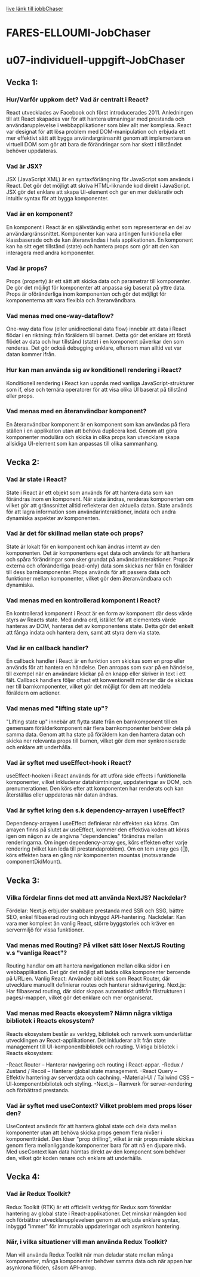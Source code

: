 [live länk till jobbChaser](https://fares-elloumi-job-chaser.vercel.app)
# FARES-ELLOUMI-JobChaser
# u07-individuell-uppgift-JobChaser
## Vecka 1:

### Hur/Varför uppkom det? Vad är centralt i React?
React utvecklades av Facebook och först introducerades 2011. Anledningen till att React skapades var för att hantera utmaningar med prestanda och användarupplevelse i webbapplikationer som blev allt mer komplexa. React var designat för att lösa problem med DOM-manipulation och erbjuda ett mer effektivt sätt att bygga användargränssnitt genom att implementera en virtuell DOM som gör att bara de förändringar som har skett i tillståndet behöver uppdateras.

### Vad är JSX?
JSX (JavaScript XML) är en syntaxförlängning för JavaScript som används i React. Det gör det möjligt att skriva HTML-liknande kod direkt i JavaScript. JSX gör det enklare att skapa UI-element och ger en mer deklarativ och intuitiv syntax för att bygga komponenter.

### Vad är en komponent?
En komponent i React är en självständig enhet som representerar en del av användargränssnittet. Komponenter kan vara antingen funktionella eller klassbaserade och de kan återanvändas i hela applikationen. En komponent kan ha sitt eget tillstånd (state) och hantera props som gör att den kan interagera med andra komponenter.

### Vad är props?
Props (property) är ett sätt att skicka data och parametrar till komponenter. De gör det möjligt för komponenter att anpassa sig baserat på yttre data. Props är oföränderliga inom komponenten och gör det möjligt för komponenterna att vara flexibla och återanvändbara.

### Vad menas med one-way-dataflow?
One-way data flow (eller unidirectional data flow) innebär att data i React flödar i en riktning: från föräldern till barnet. Detta gör det enklare att förstå flödet av data och hur tillstånd (state) i en komponent påverkar den som renderas. Det gör också debugging enklare, eftersom man alltid vet var datan kommer ifrån.

### Hur kan man använda sig av konditionell rendering i React?
Konditionell rendering i React kan uppnås med vanliga JavaScript-strukturer som if, else och ternära operatorer för att visa olika UI baserat på tillstånd eller props.

### Vad menas med en återanvändbar komponent?
En återanvändbar komponent är en komponent som kan användas på flera ställen i en applikation utan att behöva duplicera kod. Genom att göra komponenter modulära och skicka in olika props kan utvecklare skapa allsidiga UI-element som kan anpassas till olika sammanhang. 


## Vecka 2:

### Vad är state i React?
State i React är ett objekt som används för att hantera data som kan förändras inom en komponent. När state ändras, renderas komponenten om vilket gör att gränssnittet alltid reflekterar den aktuella datan. State används för att lagra information som användarinteraktioner, indata och andra dynamiska aspekter av komponenten.

### Vad är det för skillnad mellan state och props?
State är lokalt för en komponent och kan ändras internt av den komponenten. Det är komponentens eget data och används för att hantera och spåra förändringar som sker grundat på användarinteraktioner.
Props är externa och oföränderliga (read-only) data som skickas ner från en förälder till dess barnkomponenter. Props används för att passera data och funktioner mellan komponenter, vilket gör dem återanvändbara och dynamiska.
### Vad menas med en kontrollerad komponent i React?
En kontrollerad komponent i React är en form av komponent där dess värde styrs av Reacts state. Med andra ord, istället för att elementets värde hanteras av DOM, hanteras det av komponentens state. Detta gör det enkelt att fånga indata och hantera dem, samt att styra dem via state.

### Vad är en callback handler?
En callback handler i React är en funktion som skickas som en prop eller används för att hantera en händelse. Den anropas som svar på en händelse, till exempel när en användare klickar på en knapp eller skriver in text i ett fält. Callback handlers följer oftast ett konventionellt mönster där de skickas ner till barnkomponenter, vilket gör det möjligt för dem att meddela föräldern om actioner.

### Vad menas med "lifting state up"?
"Lifting state up" innebär att flytta state från en barnkomponent till en gemensam förälderkomponent när flera barnkomponenter behöver dela på samma data. Genom att ha state på föräldern kan den hantera datan och skicka ner relevanta props till barnen, vilket gör dem mer synkroniserade och enklare att underhålla.

### Vad är syftet med useEffect-hook i React?
useEffect-hooken i React används för att utföra side effects i funktionella komponenter, vilket inkluderar datahämtningar, uppdateringar av DOM, och prenumerationer. Den körs efter att komponenten har renderats och kan återställas eller uppdateras när datan ändras.

### Vad är syftet kring den s.k dependency-arrayen i useEffect?
Dependency-arrayen i useEffect definierar när effekten ska köras. Om arrayen finns på slutet av useEffect, kommer den effektiva koden att köras igen om någon av de angivna "dependencies" förändras mellan renderingarna. Om ingen dependency-array ges, körs effekten efter varje rendering (vilket kan leda till prestandaproblem). Om en tom array ges ([]), körs effekten bara en gång när komponenten mountas (motsvarande componentDidMount).

## Vecka 3:

### Vilka fördelar finns det med att använda NextJS? Nackdelar?
Fördelar: Next.js erbjuder snabbare prestanda med SSR och SSG, bättre SEO, enkel filbaserad routing och inbyggd API-hantering.
Nackdelar: Kan vara mer komplext än vanlig React, större byggstorlek och kräver en servermiljö för vissa funktioner.

### Vad menas med Routing? På vilket sätt löser NextJS Routing v.s "vanliga React"?
Routing handlar om att hantera navigationen mellan olika sidor i en webbapplikation. Det gör det möjligt att ladda olika komponenter beroende på URL:en.
Vanlig React: Använder bibliotek som React Router, där utvecklare manuellt definierar routes och hanterar sidnavigering.
Next.js: Har filbaserad routing, där sidor skapas automatiskt utifrån filstrukturen i pages/-mappen, vilket gör det enklare och mer organiserat.

### Vad menas med Reacts ekosystem? Nämn några viktiga bibliotek i Reacts ekosystem?
Reacts ekosystem består av verktyg, bibliotek och ramverk som underlättar utvecklingen av React-applikationer. Det inkluderar allt från state management till UI-komponentbibliotek och routing.
Viktiga bibliotek i Reacts ekosystem:

-React Router – Hanterar navigering och routing i React-appar.
-Redux / Zustand / Recoil – Hanterar global state management.
-React Query – Effektiv hantering av serverdata och cachning.
-Material-UI / Tailwind CSS – UI-komponentbibliotek och styling.
-Next.js – Ramverk för server-rendering och förbättrad prestanda.

### Vad är syftet med useContext? Vilket problem med props löser den?
UseContext används för att hantera global state och dela data mellan komponenter utan att behöva skicka props genom flera nivåer i komponentträdet.
Den löser "prop drilling", vilket är när props måste skickas genom flera mellanliggande komponenter bara för att nå en djupare nivå. Med useContext kan data hämtas direkt av den komponent som behöver den, vilket gör koden renare och enklare att underhålla.

## Vecka 4:

### Vad är Redux Toolkit? 
Redux Toolkit (RTK) är ett officiellt verktyg för Redux som förenklar hantering av global state i React-applikationer. Det minskar mängden kod och förbättrar utvecklarupplevelsen genom att erbjuda enklare syntax, inbyggd "immer" för immutabla uppdateringar och asynkron hantering.

### När, i vilka situationer vill man använda Redux Toolkit?
Man vill använda Redux Toolkit när man deladar state mellan många komponenter, många komponenter behöver samma data och när appen har asynkrona flöden, såsom API-anrop.
